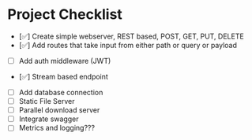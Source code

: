 # Project Checklist

- [✅] Create simple webserver, REST based, POST, GET, PUT, DELETE
- [✅] Add routes that take input from either path or query or payload
- [ ] Add auth middleware (JWT)
- [✅] Stream based endpoint
- [ ] Add database connection
- [ ] Static File Server
- [ ] Parallel download server
- [ ] Integrate swagger
- [ ] Metrics and logging???